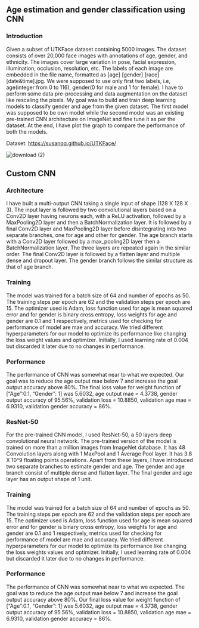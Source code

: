 ## Age estimation and gender classification using CNN
 
### Introduction

Given a subset of UTKFace dataset containing 5000 images. The dataset consists of over 20,000 face images with annotations of age, gender, and ethnicity. The images cover large variation in pose, facial expression, illumination, occlusion, resolution, etc. The labels of each image are embedded in the file name, formatted as [age] [gender] [race] [date&time].jpg. We were supposed to use only first two labels, i.e, age(integer from 0 to 116), gender(0 for male and 1 for female). I have to perform some data pre-processing and data augmentation on the dataset like rescaling the pixels.
My goal was to build and train deep learning models to classify gender and age from the given dataset. The first model was supposed to be own model while the second model was an existing pre-trained CNN architecture on ImageNet and fine tune it as per the dataset.
At the end, I have plot the graph to compare the performance of both the models.

Dataset: https://susanqq.github.io/UTKFace/

![download (2)](https://user-images.githubusercontent.com/81761180/194522765-f31ca9d4-50c6-4e5f-a16a-5083fe0a5faf.png)


## Custom CNN
### Architecture

I have built a multi-output CNN taking a single input of shape (128 X 128 X 3). The input layer is followed by two convolutional layers based on a Conv2D layer having neurons each, with a ReLU activation, followed by a MaxPooling2D layer and then a BatchNormalization layer. It is followed by a final Conv2D layer and MaxPooling2D layer before disintegrating into two separate branches, one for age and other for gender.
The age branch starts with a Conv2D layer followed by a max_pooling2D layer then a BatchNormalization layer. The three layers are repeated again in the similar order. The final Conv2D layer is followed by a flatten layer and multiple dense and dropout layer. The gender branch follows the similar structure as that of age branch.

### Training

The model was trained for a batch size of 64 and number of epochs as 50. The training steps per epoch are 62 and the validation steps per epoch are 15. The optimizer used is Adam, loss function used for age is mean squared error and for gender is binary cross entropy, loss weights for age and gender are 0.1 and 1 respectively, metrics used for checking for performance of model are mae and accuracy. We tried different hyperparameters for our model to optimize its performance like changing the loss weight values and optimizer. Initially, I used learning rate of 0.004 but discarded it later due to no changes in performance.

### Performance

The performance of CNN was somewhat near to what we expected. Our goal was to reduce the age output mae below 7 and increase the goal output accuracy above 80%. The final loss value for weight function of [“Age”:0.1, “Gender”: 1] was 5.6032, age output mae = 4.3738, gender output accuracy of 95.56%, validation loss = 10.8850, validation age mae = 6.9310, validation gender accuracy = 86%.

### ResNet-50

For the pre-trained CNN model, I used ResNet-50, a 50 layers deep convolutional neural network. The pre-trained version of the model is trained on more than a million images from ImageNet database. It has 48 Convolution layers along with 1 MaxPool and 1 Average Pool layer. It has 3.8 X 10^9 floating points operations.
Apart from these layers, I have introduced two separate branches to estimate gender and age. The gender and age branch consist of multiple dense and flatten layer. The final gender and age layer has an output shape of 1 unit.

### Training

The model was trained for a batch size of 64 and number of epochs as 50. The training steps per epoch are 62 and the validation steps per epoch are 15. The optimizer used is Adam, loss function used for age is mean squared error and for gender is binary cross entropy, loss weights for age and gender are 0.1 and 1 respectively, metrics used for checking for performance of model are mae and accuracy. We tried different hyperparameters for our model to optimize its performance like changing the loss weights values and optimizer. Initially, I used learning rate of 0.004 but discarded it later due to no changes in performance.

### Performance

The performance of CNN was somewhat near to what we expected. The goal was to reduce the age output mae below 7 and increase the goal output accuracy above 80%. Our final loss value for weight function of [“Age”:0.1, “Gender”: 1] was 5.6032, age output mae = 4.3738, gender output accuracy of 95.56%, validation loss = 10.8850, validation age mae = 6.9310, validation gender accuracy = 86%.
